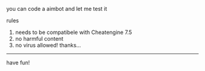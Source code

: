 you can code a aimbot and let me test it 

rules
1. needs to be compatibele with Cheatengine 7.5
2. no harmful content
3. no virus allowed!
thanks...
_________________________________________________
have fun!
